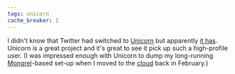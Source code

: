 ```yaml
---
tags: unicorn
cache_breaker: 1
---
```


I didn't know that Twitter had switched to [Unicorn](/wiki/Unicorn) but apparently [it has](http://engineering.twitter.com/2010/03/unicorn-power.html). Unicorn is a great project and it's great to see it pick up such a high-profile user. (I was impressed enough with Unicorn to dump my long-running [Mongrel](/wiki/Mongrel)-based set-up when I moved to the [cloud](/wiki/cloud) back in February.)
